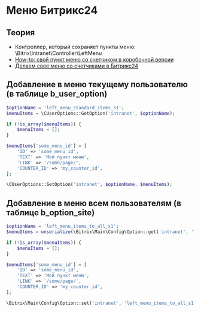 # Меню Битрикс24

## Теория

- Контроллер, который сохраняет пункты меню: \Bitrix\Intranet\Controller\LeftMenu
- [How-to: свой пункт меню со счетчиком в коробочной версии](https://zen.yandex.ru/media/id/5d358086f0d4f400adf3aa61/howto-svoi-punkt-meniu-so-schetchikom-v-korobochnoi-versii-5e95b7bd0a471779a8546ef0)
- [Делаем свое меню со счетчиками в Битрикс24](https://dev.1c-bitrix.ru/community/blogs/antonds/make-your-menu-with-counters-in-bitrix24.php)

## Добавление в меню текущему пользователю (в таблице b_user_option)

```php
$optionName = 'left_menu_standard_items_s1';
$menuItems = \CUserOptions::GetOption('intranet', $optionName);

if (!is_array($menuItems)) {
	$menuItems = [];
}

$menuItems['some_menu_id'] = [
	'ID' => 'some_menu_id',
	'TEXT' => 'Мой пункт меню',
	'LINK' => '/some/page/',
	'COUNTER_ID' => 'my_counter_id',
];

\CUserOptions::SetOption('intranet', $optionName, $menuItems);
```

## Добавление в меню всем пользователям (в таблице b_option_site)

```php
$optionName = 'left_menu_items_to_all_s1';
$menuItems = unserialize(\Bitrix\Main\Config\Option::get('intranet', 'left_menu_items_to_all_s1', '', 's1'));

if (!is_array($menuItems)) {
	$menuItems = [];
}

$menuItems['some_menu_id'] = [
	'ID' => 'some_menu_id',
	'TEXT' => 'Мой пункт меню',
	'LINK' => '/some/page/',
	'COUNTER_ID' => 'my_counter_id',
];

\Bitrix\Main\Config\Option::set('intranet', 'left_menu_items_to_all_s1', serialize($menuItems), 's1');
```
